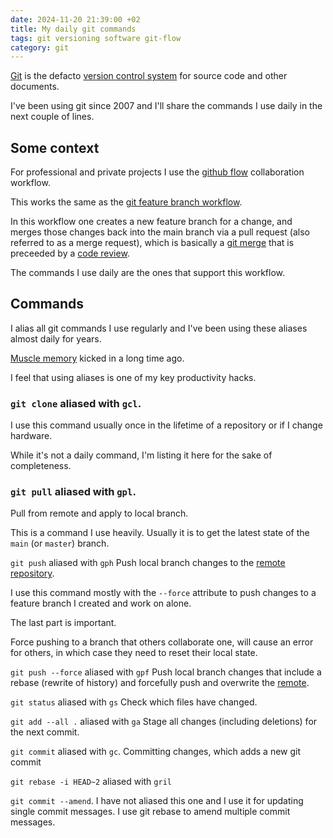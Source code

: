 ```yaml
---
date: 2024-11-20 21:39:00 +02
title: My daily git commands
tags: git versioning software git-flow
category: git
---
```


[Git](https://git-scm.com) is the defacto [version control system](https://git-scm.com/book/en/v2/Getting-Started-About-Version-Control#_about_version_control) for source code and other documents. 


I've been using git since 2007 and I'll share the commands I use daily in the next couple of lines.

## Some context
For professional and private projects I use the [github flow](https://docs.github.com/en/get-started/using-github/github-flow) collaboration workflow. 

This works the same as the [git feature branch workflow](https://www.atlassian.com/git/tutorials/comparing-workflows/feature-branch-workflow).

In this workflow one creates a new feature branch for a change, and merges those changes back into the main branch via a pull request (also referred to as a merge request), which is basically a [git merge](https://git-scm.com/docs/git-merge) that is preceeded by a [code review](https://about.gitlab.com/topics/version-control/what-is-code-review/). 

The commands I use daily are the ones that support this workflow.


## Commands
I alias all git commands I use regularly and I've been using these aliases almost daily for years. 

[Muscle memory](https://en.wikipedia.org/wiki/Muscle_memory) kicked in a long time ago. 

I feel that using aliases is one of my key productivity hacks.

### `git clone` aliased with `gcl`. 

I use this command usually once in the lifetime of a repository or if I change hardware. 

While it's not a daily command, I'm listing it here for the sake of completeness.


### `git pull` aliased with `gpl`.

Pull from remote and apply to local branch. 

This is a command I use heavily. Usually it is to get the latest state of the `main` (or `master`) branch.


`git push` aliased with `gph`
Push local branch changes to the [remote repository][remote]. 

I use this command mostly with the `--force` attribute to push changes to a feature branch I created and work on alone. 

The last part is important. 

Force pushing to a branch that others collaborate one, will cause an error for others, in which case they need to reset their local state.


`git push --force` aliased with `gpf`
Push local branch changes that include a rebase (rewrite of history) and forcefully push and overwrite the [remote][remote].

`git status` aliased with `gs`
Check which files have changed.

`git add --all .` aliased with `ga`
Stage all changes (including deletions) for the next commit.

`git commit` aliased with `gc`.
Committing changes, which adds a new git commit 

`git rebase -i HEAD~2` aliased with `gril`

`git commit --amend`. 
I have not aliased this one and I use it for updating single commit messages. I use git rebase to amend multiple commit messages.




[remote]: https://www.kernel.org/pub/software/scm/git/docs/gitglossary.html#def_remote